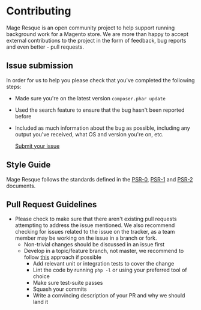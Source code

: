 Contributing
============

Mage Resque is an open community project to help support running background work for a Magento store. We are more than happy to accept external 
contributions to the project in the form of feedback, bug reports and even 
better - pull requests.

## Issue submission

In order for us to help you please check that you've completed the following
steps:

* Made sure you're on the latest version `composer.phar update`
* Used the search feature to ensure that the bug hasn't been reported before
* Included as much information about the bug as possible, including any output
  you've received, what OS and version you're on, etc.

  [Submit your issue](https://github.com/ajbonner/mage-rescue/issues/new)

## Style Guide

Mage Resque follows the standards defined in the
[PSR-0](https://github.com/php-fig/fig-standards/blob/master/accepted/PSR-0.md),
[PSR-1](https://github.com/php-fig/fig-standards/blob/master/accepted/PSR-1.md)
and
[PSR-2](https://github.com/php-fig/fig-standards/blob/master/accepted/PSR-2.md)
documents.

## Pull Request Guidelines

* Please check to make sure that there aren't existing pull requests attempting
  to address the issue mentioned. We also recommend checking for issues related
  to the issue on the tracker, as a team member may be working on the issue in
  a branch or fork.
  * Non-trivial changes should be discussed in an issue first
  * Develop in a topic/feature branch, not master, we recommend to follow
    [this](http://nvie.com/posts/a-successful-git-branching-model/) approach if
    possible
    * Add relevant unit or integration tests to cover the change
    * Lint the code by running `php -l` or using your preferred tool of choice
    * Make sure test-suite passes
    * Squash your commits
    * Write a convincing description of your PR and why we should land it